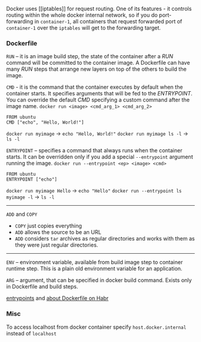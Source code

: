 Docker uses [[iptables]] for request routing. One of its features - it controls routing within the whole docker internal network, so if you do port-forwarding in `container-1`, all containers that request forwarded port of `container-1` over the `iptables` will get to the forwarding target.
### Dockerfile

`RUN` – it is an image build step, the state of the container after a *RUN* command will be committed to the container image. A Dockerfile can have many *RUN* steps that arrange new layers on top of the others to build the image.

`CMD` - it is the command that the container executes by default when the container starts. It specifies arguments that will be fed to the *ENTRYPOINT*. You can override the default *CMD* specifying a custom command after the image name.
`docker run <image> <cmd_arg_1> <cmd_arg_2>`

```
FROM ubuntu
CMD ["echo", "Hello, World!"]
```
`docker run myimage` -> `echo "Hello, World!"`
`docker run myimage ls -l` -> `ls -l`

`ENTRYPOINT` – specifies a command that always runs when the container starts. It can be overridden only if you add a special `--entrypoint` argument running the image.
`docker run --entrypoint <ep> <image> <cmd>`

```
FROM ubuntu
ENTRYPOINT ["echo"]
```
`docker run myimage Hello` -> `echo "Hello"`
`docker run --entrypoint ls myimage -l` -> `ls -l`

---

`ADD` and `COPY`
- `COPY` just copies everything
- `ADD` allows the source to be an URL
- `ADD` considers `tar` archives as regular directories and works with them as they were just regular directories.

---

`ENV` – environment variable, available from build image step to container runtime step. This is a plain old environment variable for an application. 

`ARG` – argument, that can be specified in docker build command. Exists only in Dockerfile and build steps.

[entrypoints](https://stackoverflow.com/a/34245657) and [about Dockerfile on Habr](https://habr.com/ru/company/ruvds/blog/439980/)

### Misc

To access localhost from docker container specify `host.docker.internal` instead of `localhost`